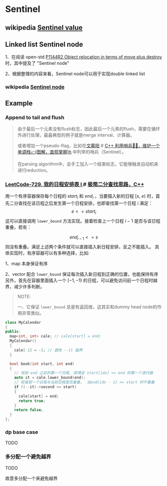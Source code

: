 # Sentinel 

## wikipedia [Sentinel value](https://en.wikipedia.org/wiki/Sentinel_value)



## Linked list Sentinel node

1、在阅读 open-std [P1144R2 Object relocation in terms of move plus destroy](http://open-std.org/JTC1/SC22/WG21/docs/papers/2019/p1144r2.html#non-trivial-sample-list) 时，其中提及了 "Sentinel node"

2、根据整理的内容来看，Sentinel node可以用于实现double linked list

### wikipedia [Sentinel node](https://en.wikipedia.org/wiki/Sentinel_node)





## Example



### Append to tail and flush



> 由于最后一个元素没有flush标志，因此最后一个元素的flush，需要在循环外进行处理，最最典型的例子就是merge interval、计算器。
>
> 或者增加一个pseudo-flag，比如在[文慕阳](https://leetcode-cn.com/u/wen-mu-yang/) # [C++ 利用哨兵👨‍✈️，维护一个单调栈📈(图解，直观掌握)h](http://ttps//leetcode-cn.com/problems/best-time-to-buy-and-sell-stock/solution/c-li-yong-shao-bing-wei-hu-yi-ge-dan-diao-zhan-tu-/m/) 中列举的哨兵（Sentinel）。
>
> 在parsing algorithm中，会手工加入一个结束标志，它能够触发自动机来进行reduction。



### [LeetCode-729. 我的日程安排表 I ](https://leetcode.cn/problems/my-calendar-i/) # [极简二分查找思路，C++](https://leetcode.cn/problems/my-calendar-i/solution/by-liuyvjin-dsho/)

用一个有序容器保存每个日程的 $start_i$  和 $end_i$ ，当要插入新的日程 $[s, \ e)$ 时，首先二分查找在该日程之后发生第一个日程安排，也即查找第一个日程 $i$ 满足：
$$
e <= start_i
$$
这可以直接调用 `lower_bound` 方法实现。接着检查上一个日程 $i-1$ 是否与该日程重叠，若有：

$$
end_{i-1} <= s
$$
则没有重叠。满足上述两个条件就可以直接插入新日程安排，反之不能插入。
具体实现时，有序容器可以有多种选择，比如:

1、map 本身保证有序

2、vector 配合 `lower_bound` 保证每次插入新日程到正确的位置，也能保持有序
另外，首先在容器里面插入一个 $[-1, -1)$ 的日程，可以避免访问前一个日程时越界，减少许多判断。

> NOTE:
>
> 一、它保证 `lower_bound` 总是有返回值，这其实和dummy head node的作用非常类似。

```c++
class MyCalendar
{
public:
  map<int, int> cale; // cale[start] = end;
  MyCalendar()
  {
    cale[-1] = -1; // 避免 --it 越界
  }

  bool book(int start, int end)
  {
    // 找到 end 之后的第一个日程, 即满足 start[idx] >= end 的第一个迭代器
    auto it = cale.lower_bound(end);
    // 检查前一个日程与当前日程是否重叠,  当end[idx - 1] <= start 时不重叠
    if ((--it)->second <= start)
    {
      cale[start] = end;
      return true;
    }
    return false;
  }
};
```



### dp base case

TODO

### 多分配一个避免越界

TODO

故意多分配一个来避免越界
